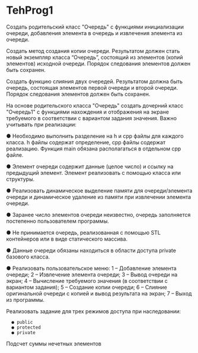 # TehProg1

Создать родительский класс "Очередь" с функциями инициализации очереди,
добавления элемента в очередь и извлечения элемента из очереди.

Создать метод создания копии очереди. Результатом должен стать новый экземпляр
класса “Очередь”, состоящий из элементов (копий элементов) исходной очереди. Порядок
следования элементов должен быть сохранен.

Создать функцию слияния двух очередей. Результатом должна быть очередь,
состоящая элементов первой очереди и второй очереди. Порядок следования элементов
должен быть сохранен.

На основе родительского класса "Очередь" создать дочерний класс "Очередь1" с
функциями нахождения и отображения на экране требуемого в соответствии с вариантом
задания значения.
Важно учитывать при реализации:

● Необходимо выполнить разделение на h и cpp файлы для каждого класса. h файлы
содержат определение, cpp файлы содержат реализацию. Функция main обязана
располагаться в отдельном cpp файле.

● Элемент очереди содержит данные (целое число) и ссылку на предыдущий
элемент. Элемент реализовать с помощью класса или структуры.

● Реализовать динамическое выделение памяти для очереди/элемента очереди и
динамическое удаление из памяти при извлечении элемента очереди.

● Заранее число элементов очереди неизвестно, очередь заполняется постепенно
пользователем программы.

● Не принимается очередь, реализованная с помощью STL контейнеров или в виде
статического массива.

● Данные очереди обязаны находиться в области доступа private базового класса.

● Реализовать пользовательское меню: 
      1 – Добавление элемента очереди; 
      2 – Извлечение элемента очереди; 
      3 – Вывод очереди на экран; 
      4 – Вычисление требуемого значения (в соответствии с вариантом задания); 
      5 – Создание копии очереди;
      6 – Слияние оригинальной очереди с копией и вывод результата на экран;
      7 – Выход из программы.

Реализовать задание для трех режимов доступа при наследовании:

      ● public
      ● protected     
      ● private
      
Подсчет суммы нечетных элементов
